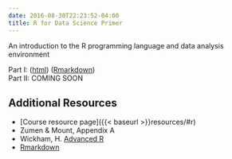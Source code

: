 ```yaml
---
date: 2016-08-30T22:23:52-04:00
title: R for Data Science Primer
---
```


An introduction to the R programming language and data analysis environment

Part I: ([html](RIntro_lab/)) ([Rmarkdown](RIntro_lab.Rmd))  
Part II: COMING SOON


## Additional Resources

- [Course resource page]({{< baseurl >}}resources/#r)
- Zumen & Mount, Appendix A
- Wickham, H. [Advanced R](http://adv-r.had.co.nz/)
- [Rmarkdown](http://rmarkdown.rstudio.com/)
